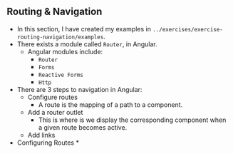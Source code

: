 ## Routing & Navigation
* In this section, I have created my examples in ```../exercises/exercise-routing-navigation/examples```. 
* There exists a module called ```Router```, in Angular.
    * Angular modules include:
        * ```Router```
        * ```Forms```
        * ```Reactive Forms```
        * ```Http```
* There are 3 steps to navigation in Angular:
    * Configure routes
        * A route is the mapping of a path to a component.
    * Add a router outlet
        * This is where is we display the corresponding component when a given route becomes active.
    * Add links
* Configuring Routes
    * 
